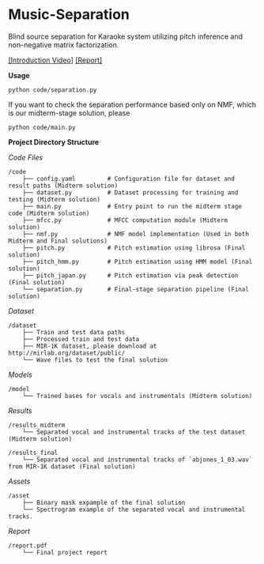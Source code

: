 # Music-Separation
Blind source separation for Karaoke system utilizing pitch inference and non-negative matrix factorization.  

[[Introduction Video]](https://drive.google.com/file/d/15Mt1g5Qd_l55M_n-H6ARp4fXpuWETiz4/view?usp=sharing) [[Report]](./report.pdf)

**Usage**

```
python code/separation.py
```

If you want to check the separation performance based only on NMF, which is our midterm-stage solution, please

```
python code/main.py
```

**Project Directory Structure**

*Code Files*

```
/code  
    ├── config.yaml         # Configuration file for dataset and result paths (Midterm solution)  
    ├── dataset.py          # Dataset processing for training and testing (Midterm solution)  
    ├── main.py             # Entry point to run the midterm stage code (Midterm solution)  
    ├── mfcc.py             # MFCC computation module (Midterm solution)  
    ├── nmf.py              # NMF model implementation (Used in both Midterm and Final solutions)  
    ├── pitch.py            # Pitch estimation using librosa (Final solution)  
    ├── pitch_hmm.py        # Pitch estimation using HMM model (Final solution)  
    ├── pitch_japan.py      # Pitch estimation via peak detection (Final solution)  
    └── separation.py       # Final-stage separation pipeline (Final solution)  
```

*Dataset*

```
/dataset  
    ├── Train and test data paths  
    ├── Processed train and test data  
    ├── MIR-1K dataset, please download at http://mirlab.org/dataset/public/
    └── Wave files to test the final solution
```

*Models*

```
/model  
    └── Trained bases for vocals and instrumentals (Midterm solution)  
```

*Results*

```
/results_midterm  
    └── Separated vocal and instrumental tracks of the test dataset (Midterm solution)  

/results_final  
    └── Separated vocal and instrumental tracks of `abjones_1_03.wav` from MIR-1K dataset (Final solution)  
```

*Assets*

```
/asset
	├── Binary mask expample of the final solution
	└── Spectrogram example of the separated vocal and instrumental tracks. 
```

*Report*

```
/report.pdf  
    └── Final project report  
```
